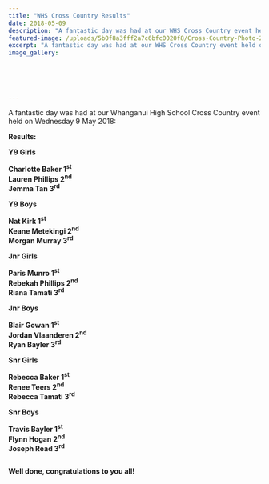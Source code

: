 ```yaml
---
title: "WHS Cross Country Results"
date: 2018-05-09
description: "A fantastic day was had at our WHS Cross Country event held on Wednesday 9 May 2018..."
featured-image: /uploads/5b0f8a3fff2a7c6bfc0020f8/Cross-Country-Photo-2018.JPG
excerpt: "A fantastic day was had at our WHS Cross Country event held on Wednesday 9 May 2018."
image_gallery:
    
    
    
    
    
---
```


<p>A fantastic day was had at our Whanganui High School Cross Country event held on Wednesday 9 May 2018:</p>
<p><strong><strong>Results:</strong></strong></p>
<p><strong><strong>Y9 Girls&nbsp;</strong></strong></p>
<p><strong>Charlotte Baker 1<sup>st<br /></sup></strong><strong>Lauren Phillips&nbsp;2<sup>nd<br /></sup></strong><strong>Jemma Tan 3<sup>rd</sup></strong></p>
<p><strong><strong>Y9 Boys&nbsp;</strong></strong></p>
<p><strong>Nat Kirk 1<sup>st<br /></sup></strong><strong>Keane Metekingi 2<sup>nd<br /></sup></strong><strong><strong>Morgan Murray 3<sup>rd</sup></strong></strong></p>
<p><strong><strong><strong>Jnr Girls</strong></strong></strong></p>
<p><strong>Paris Munro 1<sup>st<br /></sup></strong><strong>Rebekah Phillips 2<sup>nd<br /></sup></strong><strong>Riana Tamati 3<sup>rd</sup></strong></p>
<p><strong><strong><strong>Jnr Boys&nbsp;</strong></strong></strong></p>
<p><strong>Blair Gowan 1<sup>st<br /></sup></strong><strong>Jordan Vlaanderen 2<sup>nd<br /></sup></strong><strong><strong><strong>Ryan Bayler 3<sup>rd</sup></strong></strong></strong></p>
<p><strong><strong><strong><strong>Snr Girls&nbsp;</strong></strong></strong></strong></p>
<p><strong>Rebecca Baker 1<sup>st<br /></sup></strong><strong>Renee Teers 2<sup>nd<br /></sup></strong><strong>Rebecca Tamati 3<sup>rd</sup></strong></p>
<p><strong><strong><strong><strong>Snr Boys&nbsp;</strong></strong></strong></strong></p>
<p><strong>Travis Bayler 1<sup>st<br /></sup></strong><strong>Flynn Hogan 2<sup>nd<br /></sup></strong><strong>Joseph Read 3<sup>rd<br /><br /></sup></strong></p>
<p><strong>Well done, congratulations to you all!</strong></p>

